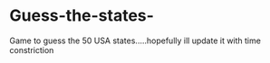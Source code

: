 # Guess-the-states-
Game to guess the 50 USA states.....hopefully ill update it with time constriction
